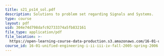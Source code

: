 ```yaml
---
title: s21_ps14_sol.pdf
description: Solutions to problem set regarding Signals and Systems.
type: course
layout: pdf
uid: 304e74d798dafc92733374a5fb832161
file_type: application/pdf
file_location: >-
  https://open-learning-course-data-production.s3.amazonaws.com/16-01-unified-engineering-i-ii-iii-iv-fall-2005-spring-2006/304e74d798dafc92733374a5fb832161_s21_ps14_sol.pdf
course_id: 16-01-unified-engineering-i-ii-iii-iv-fall-2005-spring-2006
---
```

